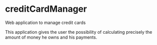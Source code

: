 # creditCardManager
Web application to manage credit cards

This application gives the user the possibility of calculating precisely the amount of money he owns and his payments.
